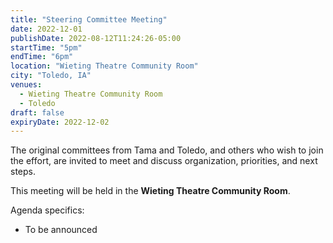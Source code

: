 ```yaml
---
title: "Steering Committee Meeting"
date: 2022-12-01
publishDate: 2022-08-12T11:24:26-05:00
startTime: "5pm"
endTime: "6pm"
location: "Wieting Theatre Community Room"
city: "Toledo, IA"
venues:
  - Wieting Theatre Community Room
  - Toledo
draft: false
expiryDate: 2022-12-02
--- 
```


The original committees from Tama and Toledo, and others who wish to join the effort, are invited to meet and discuss organization, priorities, and next steps.

This meeting will be held in the **Wieting Theatre Community Room**.

Agenda specifics:

  - To be announced
  
<!-- <embed width=100% height=1000 src="./../../pdfs/Healthy-Hometown-Agenda-for-Oct-2022.pdf"></embed> --> 
 


  
 
